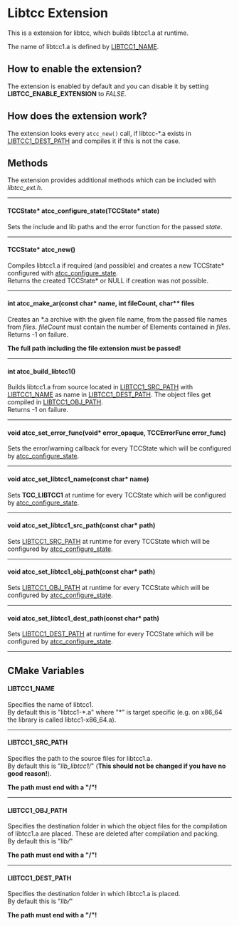 # Libtcc Extension
This is a extension for libtcc, which builds libtcc1.a at runtime.

The name of libtcc1.a is defined by [LIBTCC1_NAME](#LIBTCC1_NAME).

## How to enable the extension?
The extension is enabled by default and you can disable it by setting
**LIBTCC_ENABLE_EXTENSION** to *FALSE*.


## How does the extension work?
The extension looks every `atcc_new()` call, if libtcc-\*.a exists in [LIBTCC1_DEST_PATH](#LIBTCC1_DEST_PATH)
and compiles it if this is not the case.


## Methods
The extension provides additional methods which can be included with *libtcc_ext.h*.

---
#### <a name="atcc_configure_state">TCCState\* atcc_configure_state(TCCState\* state)</a>
Sets the include and lib paths and the error function for the passed *state*.

---
#### <a name="atcc_new">TCCState\* atcc_new()</a>
Compiles libtcc1.a if required (and possible) and creates a new TCCState\* configured with
[atcc_configure_state](#atcc_configure_state).  
Returns the created TCCState\* or NULL if creation was not possible.

---
#### <a name="atcc_make_ar">int atcc_make_ar(const char* name, int fileCount, char** files</a>
Creates an \*.a archive with the given file name, from the passed file names from *files*. *fileCount* must
contain the number of Elements contained in *files*.  
Returns -1 on failure.

**The full path including the file extension must be passed!**

---
#### <a name="atcc_build_libtcc1">int atcc_build_libtcc1()</a>
Builds libtcc1.a from source located in [LIBTCC1_SRC_PATH](#LIBTCC1_SRC_PATH) with [LIBTCC1_NAME](#LIBTCC1_NAME) as name
in [LIBTCC1_DEST_PATH](#LIBTCC1_DEST_PATH). The object files get compiled in [LIBTCC1_OBJ_PATH](#LIBTCC1_OBJ_PATH).  
Returns -1 on failure.

---
#### <a name="atcc_set_error_func">void atcc_set_error_func(void\* error_opaque, TCCErrorFunc error_func)</a>
Sets the error/warning callback for every TCCState which will be configured by
[atcc_configure_state](#atcc_configure_state).

---
#### <a name="atcc_set_libtcc1_name">void atcc_set_libtcc1_name(const char* name)</a>
Sets **TCC_LIBTCC1** at runtime for every TCCState which will be configured by
[atcc_configure_state](#atcc_configure_state).

---
#### <a name="atcc_set_libtcc1_src_path">void atcc_set_libtcc1_src_path(const char* path)</a>
Sets [LIBTCC1_SRC_PATH](#LIBTCC1_SRC_PATH) at runtime for every TCCState which will be configured by
[atcc_configure_state](#atcc_configure_state).

---
#### <a name="atcc_set_libtcc1_obj_path">void atcc_set_libtcc1_obj_path(const char* path)</a>
Sets [LIBTCC1_OBJ_PATH](#LIBTCC1_OBJ_PATH) at runtime for every TCCState which will be configured by
[atcc_configure_state](#atcc_configure_state).

---
#### <a name="atcc_set_libtcc1_dest_path">void atcc_set_libtcc1_dest_path(const char* path)</a>
Sets [LIBTCC1_DEST_PATH](#LIBTCC1_DEST_PATH) at runtime for every TCCState which will be configured by
[atcc_configure_state](#atcc_configure_state).

---

## CMake Variables
#### <a name="LIBTCC1_NAME">LIBTCC1_NAME</a>
Specifies the name of libtcc1.  
By default this is "libtcc1-\*.a" where "\*" is target specific (e.g. on x86_64 the library is called libtcc1-x86_64.a).

---
#### <a name="LIBTCC1_SRC_PATH">LIBTCC1_SRC_PATH</a>
Specifies the path to the source files for libtcc1.a.  
By default this is "*lib_libtcc1/*" (**This should not be changed if you have no good reason!**).

**The path must end with a "/"!**

---
#### <a name="LIBTCC1_OBJ_PATH">LIBTCC1_OBJ_PATH</a>
Specifies the destination folder in which the object files for the compilation of libtcc1.a are placed. These are
deleted after compilation and packing.  
By default this is "*lib/*"

**The path must end with a "/"!**

---
#### <a name="LIBTCC1_DEST_PATH">LIBTCC1_DEST_PATH</a>
Specifies the destination folder in which libtcc1.a is placed.  
By default this is "*lib/*"

**The path must end with a "/"!**
